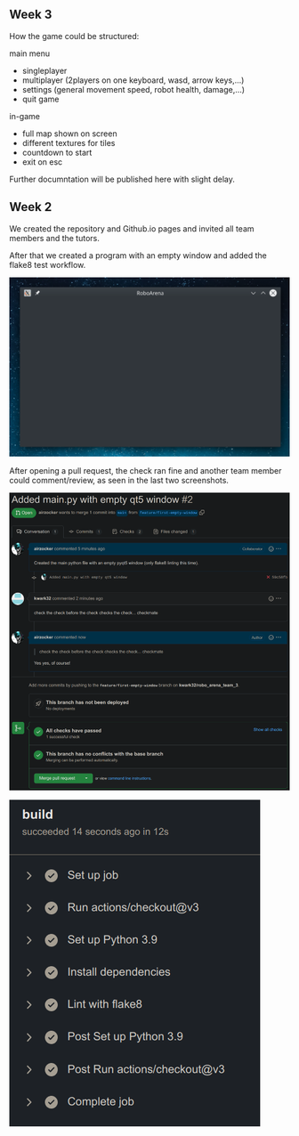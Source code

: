 ## Week 3

How the game could be structured:

main menu

  - singleplayer
  - multiplayer (2players on one keyboard, wasd, arrow keys,...)
  - settings (general movement speed, robot health, damage,...)
  - quit game

in-game

  - full map shown on screen
  - different textures for tiles
  - countdown to start
  - exit on esc

Further documntation will be published here with slight delay.

## Week 2

We created the repository and Github.io pages and invited all team members and the tutors.

After that we created a program with an empty window and added the flake8 test workflow.

![Empty test window](/main-window.png)

After opening a pull request, the check ran fine and another team member could comment/review, as seen in the last two screenshots.

![Empty test window](/pr-review-test-details.png)

![Empty test window](/flake8-details.png)
